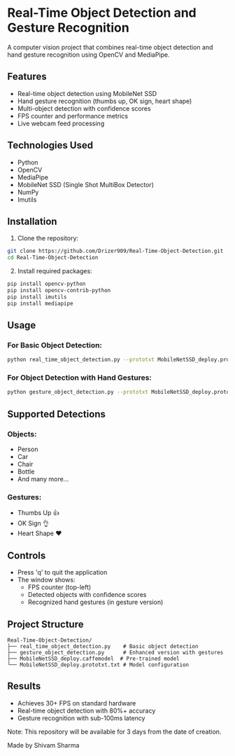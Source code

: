 # Real-Time Object Detection and Gesture Recognition

A computer vision project that combines real-time object detection and hand gesture recognition using OpenCV and MediaPipe.

## Features

- Real-time object detection using MobileNet SSD
- Hand gesture recognition (thumbs up, OK sign, heart shape)
- Multi-object detection with confidence scores
- FPS counter and performance metrics
- Live webcam feed processing

## Technologies Used

- Python
- OpenCV
- MediaPipe
- MobileNet SSD (Single Shot MultiBox Detector)
- NumPy
- Imutils

## Installation

1. Clone the repository:
```bash
git clone https://github.com/Drizer909/Real-Time-Object-Detection.git
cd Real-Time-Object-Detection
```

2. Install required packages:
```bash
pip install opencv-python
pip install opencv-contrib-python
pip install imutils
pip install mediapipe
```

## Usage

### For Basic Object Detection:
```bash
python real_time_object_detection.py --prototxt MobileNetSSD_deploy.prototxt.txt --model MobileNetSSD_deploy.caffemodel
```

### For Object Detection with Hand Gestures:
```bash
python gesture_object_detection.py --prototxt MobileNetSSD_deploy.prototxt.txt --model MobileNetSSD_deploy.caffemodel
```

## Supported Detections

### Objects:
- Person
- Car
- Chair
- Bottle
- And many more...

### Gestures:
- Thumbs Up 👍
- OK Sign 👌
- Heart Shape ❤️

## Controls
- Press 'q' to quit the application
- The window shows:
  - FPS counter (top-left)
  - Detected objects with confidence scores
  - Recognized hand gestures (in gesture version)

## Project Structure
```
Real-Time-Object-Detection/
├── real_time_object_detection.py    # Basic object detection
├── gesture_object_detection.py      # Enhanced version with gestures
├── MobileNetSSD_deploy.caffemodel  # Pre-trained model
└── MobileNetSSD_deploy.prototxt.txt # Model configuration
```

## Results
- Achieves 30+ FPS on standard hardware
- Real-time object detection with 80%+ accuracy
- Gesture recognition with sub-100ms latency

Note: This repository will be available for 3 days from the date of creation.

Made by Shivam Sharma 